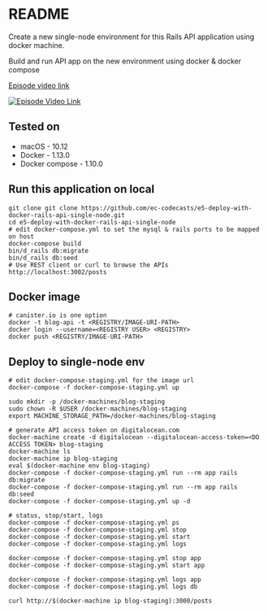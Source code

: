 # README

Create a new single-node environment for this Rails API application using docker machine.

Build and run API app on the new environment using docker & docker compose

[Episode video link](https://youtu.be/JAZnbA_rQ_M)

[![Episode Video Link](https://i.ytimg.com/vi/JAZnbA_rQ_M/hqdefault.jpg)](https://youtu.be/JAZnbA_rQ_M)

## Tested on

* macOS - 10.12
* Docker - 1.13.0
* Docker compose - 1.10.0


## Run this application on local

```
git clone git clone https://github.com/ec-codecasts/e5-deploy-with-docker-rails-api-single-node.git
cd e5-deploy-with-docker-rails-api-single-node
# edit docker-compose.yml to set the mysql & rails ports to be mapped on host
docker-compose build
bin/d_rails db:migrate
bin/d_rails db:seed
# Use REST client or curl to browse the APIs
http://localhost:3002/posts
```

## Docker image

```
# canister.io is one option
docker -t blog-api -t <REGISTRY/IMAGE-URI-PATH>
docker login --username=<REGISTRY USER> <REGISTRY>
docker push <REGISTRY/IMAGE-URI-PATH>
```

## Deploy to single-node env

```
# edit docker-compose-staging.yml for the image url
docker-compose -f docker-compose-staging.yml up

sudo mkdir -p /docker-machines/blog-staging
sudo chown -R $USER /docker-machines/blog-staging
export MACHINE_STORAGE_PATH=/docker-machines/blog-staging

# generate API access token on digitalocean.com
docker-machine create -d digitalocean --digitalocean-access-token=<DO ACCESS TOKEN> blog-staging
docker-machine ls
docker-machine ip blog-staging
eval $(docker-machine env blog-staging)
docker-compose -f docker-compose-staging.yml run --rm app rails db:migrate
docker-compose -f docker-compose-staging.yml run --rm app rails db:seed
docker-compose -f docker-compose-staging.yml up -d

# status, stop/start, logs
docker-compose -f docker-compose-staging.yml ps
docker-compose -f docker-compose-staging.yml stop
docker-compose -f docker-compose-staging.yml start
docker-compose -f docker-compose-staging.yml logs

docker-compose -f docker-compose-staging.yml stop app
docker-compose -f docker-compose-staging.yml start app

docker-compose -f docker-compose-staging.yml logs app
docker-compose -f docker-compose-staging.yml logs db

curl http://$(docker-machine ip blog-staging):3000/posts
```
